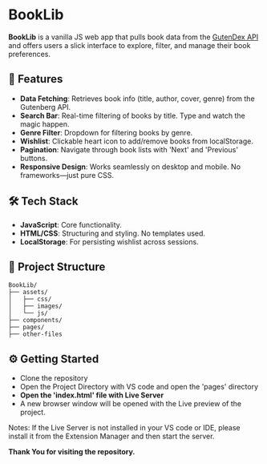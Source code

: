 # BookLib

**BookLib** is a vanilla JS web app that pulls book data from the [GutenDex API](https://gutendex.com/books) and offers users a slick interface to explore, filter, and manage their book preferences.

## 🚀 Features

- **Data Fetching**: Retrieves book info (title, author, cover, genre) from the Gutenberg API.
- **Search Bar**: Real-time filtering of books by title. Type and watch the magic happen.
- **Genre Filter**: Dropdown for filtering books by genre.
- **Wishlist**: Clickable heart icon to add/remove books from localStorage.
- **Pagination**: Navigate through book lists with 'Next' and 'Previous' buttons.
- **Responsive Design**: Works seamlessly on desktop and mobile. No frameworks—just pure CSS.

## 🛠️ Tech Stack

- **JavaScript**: Core functionality.
- **HTML/CSS**: Structuring and styling. No templates used.
- **LocalStorage**: For persisting wishlist across sessions.

## 🧩 Project Structure

```
BookLib/
├── assets/
│   ├── css/
│   ├── images/
│   └── js/
├── components/
├── pages/
├── other-files

```

## ⚙️ Getting Started

- Clone the repository
- Open the Project Directory with VS code and open the 'pages' directory
- **Open the 'index.html' file with Live Server**
- A new browser window will be opened with the Live preview of the project.

Notes: If the Live Server is not installed in your VS code or IDE, please install it from the Extension Manager and then start the server.

**Thank You for visiting the repository.**
